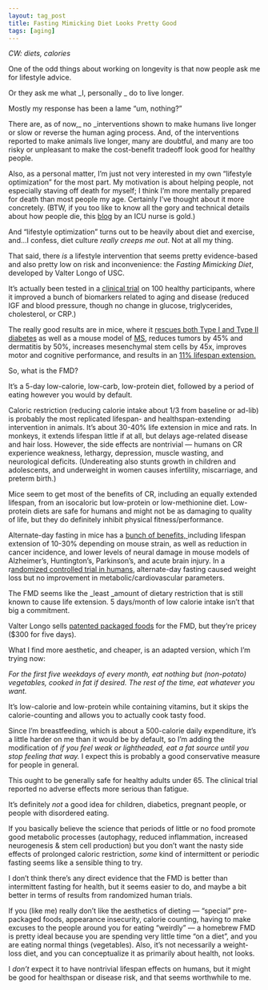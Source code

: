 ```yaml
---
layout: tag_post
title: Fasting Mimicking Diet Looks Pretty Good
tags: [aging]
---
```



_CW: diets, calories_

One of the odd things about working on longevity is that now people ask me for lifestyle advice.

Or they ask me what _I, personally _ do to live longer.

Mostly my response has been a lame “um, nothing?”

There are, as of now,_ no _interventions shown to make humans live longer or slow or reverse the human aging process. And, of the interventions reported to make animals live longer, many are doubtful, and many are too risky or unpleasant to make the cost-benefit tradeoff look good for healthy people.

Also, as a personal matter, I’m just not very interested in my own “lifestyle optimization” for the most part. My motivation is about helping people, not especially staving off death for myself; I think I’m more mentally prepared for death than most people my age. Certainly I’ve thought about it more concretely. (BTW, if you too like to know all the gory and technical details about how people die, this [blog](http://www.endofshiftreport.com/) by an ICU nurse is gold.)

And “lifestyle optimization” turns out to be heavily about diet and exercise, and…I confess, diet culture _really creeps me out_.  Not at all my thing.

That said, there _is_ a lifestyle intervention that seems pretty evidence-based and also pretty low on risk and inconvenience: the _Fasting Mimicking Diet_, developed by Valter Longo of USC.

It’s actually been tested in a [clinical trial](https://prolonfmd.com/wp-content/uploads/2018/03/Sci-Transl-Med-ProLon-Clinical-Trials-Feb-15-2017.pdf) on 100 healthy participants, where it improved a bunch of biomarkers related to aging and disease (reduced IGF and blood pressure, though no change in glucose, triglycerides, cholesterol, or CRP.)

The really good results are in mice, where it [rescues both Type I and Type II diabetes](https://www.sciencedirect.com/science/article/pii/S0092867417301307) as well as a mouse model of [MS](https://www.sciencedirect.com/science/article/pii/S2211124716305769), reduces tumors by 45% and dermatitis by 50%, increases mesenchymal stem cells by 45x, improves motor and cognitive performance, and results in an [11% lifespan extension.](https://www.sciencedirect.com/science/article/pii/S1550413115002247)

So, what is the FMD?

It’s a 5-day low-calorie, low-carb, low-protein diet, followed by a period of eating however you would by default.

Caloric restriction (reducing calorie intake about 1/3 from baseline or ad-lib) is probably the most replicated lifespan- and healthspan-extending intervention in animals. It’s about 30-40% life extension in mice and rats.  In monkeys, it extends lifespan little if at all, but delays age-related disease and hair loss.  However, the side effects are nontrivial — humans on CR experience weakness, lethargy, depression, muscle wasting, and neurological deficits. (Undereating also stunts growth in children and adolescents, and underweight in women causes infertility, miscarriage, and preterm birth.)

Mice seem to get most of the benefits of CR, including an equally extended lifespan, from an isocaloric but low-protein or low-methionine diet. Low-protein diets are safe for humans and might not be as damaging to quality of life, but they do definitely inhibit physical fitness/performance.

Alternate-day fasting in mice has a [bunch of benefits, ](https://www.cell.com/cell-metabolism/fulltext/S1550-4131(13)00503-2?_returnURL=https%3A%2F%2Flinkinghub.elsevier.com%2Fretrieve%2Fpii%2FS1550413113005032%3Fshowall%3Dtrue#secsectitle0010) including lifespan extension of 10-30% depending on mouse strain, as well as reduction in cancer incidence, and lower levels of neural damage in mouse models of Alzheimer’s, Huntington’s, Parkinson’s, and acute brain injury.  In a r[andomized controlled trial in humans](https://www.gwern.net/docs/longevity/2017-trepanowski.pdf), alternate-day fasting caused weight loss but no improvement in metabolic/cardiovascular parameters.

The FMD seems like the _least _amount of dietary restriction that is still known to cause life extension. 5 days/month of low calorie intake isn’t that big a commitment.

Valter Longo sells [patented packaged foods](https://prolonfmd.com/fasting-mimicking-diet/) for the FMD, but they’re pricey ($300 for five days).

What I find more aesthetic, and cheaper, is an adapted version, which I’m trying now:

_For the first five weekdays of every month, eat nothing but (non-potato) vegetables, cooked in fat if desired.  The rest of the time, eat whatever you want._

It’s low-calorie and low-protein while containing vitamins, but it skips the calorie-counting and allows you to actually cook tasty food.

Since I’m breastfeeding, which is about a 500-calorie daily expenditure, it’s a little harder on me than it would be by default, so I’m adding the modification of _if you feel weak or lightheaded, eat a fat source until you stop feeling that way._ I expect this is probably a good conservative measure for people in general.

This ought to be generally safe for healthy adults under 65.  The clinical trial reported no adverse effects more serious than fatigue.

It’s definitely _not_ a good idea for children, diabetics, pregnant people, or people with disordered eating.

If you basically believe the science that periods of little or no food promote good metabolic processes (autophagy, reduced inflammation, increased neurogenesis & stem cell production) but you don’t want the nasty side effects of prolonged caloric restriction, _some_ kind of intermittent or periodic fasting seems like a sensible thing to try.

I don’t think there’s any direct evidence that the FMD is better than intermittent fasting for health, but it seems easier to do, and maybe a bit better in terms of results from randomized human trials.

If you (like me) really don’t like the aesthetics of dieting — “special” pre-packaged foods, appearance insecurity, calorie counting, having to make excuses to the people around you for eating “weirdly” — a homebrew FMD is pretty ideal because you are spending very little time “on a diet”, and you are eating normal things (vegetables).  Also, it’s not necessarily a weight-loss diet, and you can conceptualize it as primarily about health, not looks.

I _don’t_ expect it to have nontrivial lifespan effects on humans, but it might be good for healthspan or disease risk, and that seems worthwhile to me.

